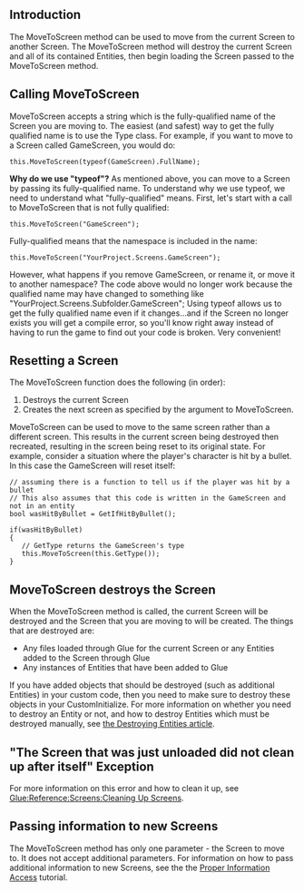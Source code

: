 ## Introduction

The MoveToScreen method can be used to move from the current Screen to another Screen. The MoveToScreen method will destroy the current Screen and all of its contained Entities, then begin loading the Screen passed to the MoveToScreen method.

## Calling MoveToScreen

MoveToScreen accepts a string which is the fully-qualified name of the Screen you are moving to. The easiest (and safest) way to get the fully qualified name is to use the Type class. For example, if you want to move to a Screen called GameScreen, you would do:

    this.MoveToScreen(typeof(GameScreen).FullName);

**Why do we use "typeof"?** As mentioned above, you can move to a Screen by passing its fully-qualified name. To understand why we use typeof, we need to understand what "fully-qualified" means. First, let's start with a call to MoveToScreen that is not fully qualified:

    this.MoveToScreen("GameScreen");

Fully-qualified means that the namespace is included in the name:

    this.MoveToScreen("YourProject.Screens.GameScreen");

However, what happens if you remove GameScreen, or rename it, or move it to another namespace? The code above would no longer work because the qualified name may have changed to something like "YourProject.Screens.Subfolder.GameScreen"; Using typeof allows us to get the fully qualified name even if it changes...and if the Screen no longer exists you will get a compile error, so you'll know right away instead of having to run the game to find out your code is broken. Very convenient!

## Resetting a Screen

The MoveToScreen function does the following (in order):

1.  Destroys the current Screen
2.  Creates the next screen as specified by the argument to MoveToScreen.

MoveToScreen can be used to move to the same screen rather than a different screen. This results in the current screen being destroyed then recreated, resulting in the screen being reset to its original state. For example, consider a situation where the player's character is hit by a bullet. In this case the GameScreen will reset itself:

    // assuming there is a function to tell us if the player was hit by a bullet
    // This also assumes that this code is written in the GameScreen and not in an entity
    bool wasHitByBullet = GetIfHitByBullet();

    if(wasHitByBullet)
    {
       // GetType returns the GameScreen's type
       this.MoveToScreen(this.GetType());
    }

## MoveToScreen destroys the Screen

When the MoveToScreen method is called, the current Screen will be destroyed and the Screen that you are moving to will be created. The things that are destroyed are:

-   Any files loaded through Glue for the current Screen or any Entities added to the Screen through Glue
-   Any instances of Entities that have been added to Glue

If you have added objects that should be destroyed (such as additional Entities) in your custom code, then you need to make sure to destroy these objects in your CustomInitialize. For more information on whether you need to destroy an Entity or not, and how to destroy Entities which must be destroyed manually, see [the Destroying Entities article](/frb/docs/index.php?title=Glue:Tutorials:Destroying_Entity_Instances.md "Glue:Tutorials:Destroying Entity Instances").

## "The Screen that was just unloaded did not clean up after itself" Exception

For more information on this error and how to clean it up, see [Glue:Reference:Screens:Cleaning Up Screens](/frb/docs/index.php?title=Glue:Reference:Screens:Cleaning_Up_Screens.md "Glue:Reference:Screens:Cleaning Up Screens").

## Passing information to new Screens

The MoveToScreen method has only one parameter - the Screen to move to. It does not accept additional parameters. For information on how to pass additional information to new Screens, see the the [Proper Information Access](/frb/docs/index.php?title=Glue:Tutorials:Proper_Information_Access.md "Glue:Tutorials:Proper Information Access") tutorial.
